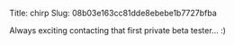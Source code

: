 Title: chirp
Slug: 08b03e163cc81dde8ebebe1b7727bfba

Always exciting contacting that first private beta tester... :)
